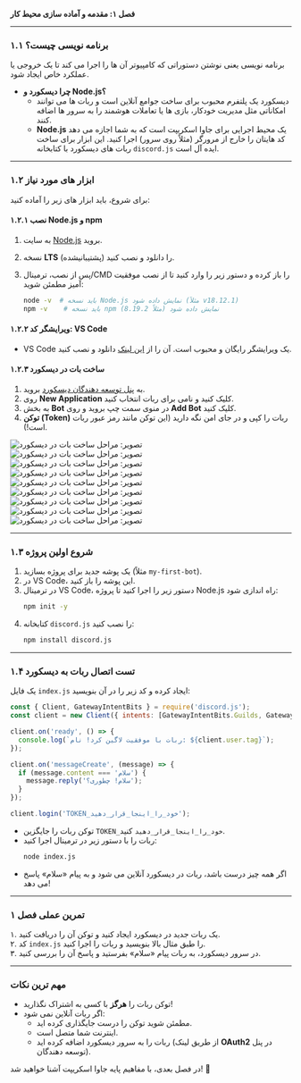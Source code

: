 **فصل ۱: مقدمه و آماده سازی محیط کار**  

---

### **۱.۱ برنامه نویسی چیست؟**  
برنامه نویسی یعنی نوشتن دستوراتی که کامپیوتر آن ها را اجرا می کند تا یک خروجی یا عملکرد خاص ایجاد شود.  
- **چرا دیسکورد و Node.js؟**  
  - دیسکورد یک پلتفرم محبوب برای ساخت جوامع آنلاین است و ربات ها می توانند امکاناتی مثل مدیریت خودکار، بازی ها یا تعاملات هوشمند را به سرور ها اضافه کنند.  
  - **Node.js** یک محیط اجرایی برای جاوا اسکریپت است که به شما اجازه می دهد کد هایتان را خارج از مرورگر (مثلاً روی سرور) اجرا کنید. این ابزار برای ساخت ربات های دیسکورد با کتابخانه `discord.js` ایده آل است.  

---

### **۱.۲ ابزار های مورد نیاز**  
برای شروع، باید ابزار های زیر را آماده کنید:  

#### **۱.۲.۱ نصب Node.js و npm**  
1. به سایت [Node.js](https://nodejs.org) بروید.  
2. نسخه **LTS** (پشتیبانیشده) را دانلود و نصب کنید.  
3. پس از نصب، ترمینال/CMD را باز کرده و دستور زیر را وارد کنید تا از نصب موفقیت آمیز مطمئن شوید:  

   ```bash
   node -v  # باید نسخه Node.js نمایش داده شود (مثلاً v18.12.1)
   npm -v    # باید نسخه npm نمایش داده شود (مثلاً 8.19.2)
   ```

#### **۱.۲.۲ ویرایشگر کد: VS Code**  
- VS Code یک ویرایشگر رایگان و محبوب است. آن را از [این لینک](https://code.visualstudio.com) دانلود و نصب کنید.  

#### **۱.۲.۳ ساخت بات در دیسکورد**  
1. به [پنل توسعه دهندگان دیسکورد](https://discord.com/developers/applications) بروید.  
2. روی **New Application** کلیک کنید و نامی برای ربات انتخاب کنید.  
3. به بخش **Bot** در منوی سمت چپ بروید و روی **Add Bot** کلیک کنید.  
4. **توکن (Token)** ربات را کپی و در جای امن نگه دارید (این توکن مانند رمز عبور ربات است!).  

![تصویر: مراحل ساخت بات در دیسکورد](../../images/creating-discord-bot-step-1.png)  
![تصویر: مراحل ساخت بات در دیسکورد](../../images/creating-discord-bot-step-2.png)  
![تصویر: مراحل ساخت بات در دیسکورد](../../images/creating-discord-bot-step-3.png)  
![تصویر: مراحل ساخت بات در دیسکورد](../../images/creating-discord-bot-step-4.png)  
![تصویر: مراحل ساخت بات در دیسکورد](../../images/creating-discord-bot-step-5.png)  
![تصویر: مراحل ساخت بات در دیسکورد](../../images/creating-discord-bot-step-6.png)  
![تصویر: مراحل ساخت بات در دیسکورد](../../images/creating-discord-bot-step-7.png)  
![تصویر: مراحل ساخت بات در دیسکورد](../../images/creating-discord-bot-step-8.png)  
![تصویر: مراحل ساخت بات در دیسکورد](../../images/creating-discord-bot-step-9.png)  

---

### **۱.۳ شروع اولین پروژه**  
1. یک پوشه جدید برای پروژه بسازید (مثلاً `my-first-bot`).  
2. در VS Code، این پوشه را باز کنید.  
3. در ترمینال VS Code، دستور زیر را اجرا کنید تا پروژه Node.js راه اندازی شود:  
   ```bash
   npm init -y
   ```  
4. کتابخانه `discord.js` را نصب کنید:  
   ```bash
   npm install discord.js
   ```  

---

### **۱.۴ تست اتصال ربات به دیسکورد**  
یک فایل `index.js` ایجاد کرده و کد زیر را در آن بنویسید:  

```javascript
const { Client, GatewayIntentBits } = require('discord.js');
const client = new Client({ intents: [GatewayIntentBits.Guilds, GatewayIntentBits.GuildMessages] });

client.on('ready', () => {
  console.log(`ربات با موفقیت لاگین کرد! نام: ${client.user.tag}`);
});

client.on('messageCreate', (message) => {
  if (message.content === 'سلام') {
    message.reply('سلام! چطوری؟');
  }
});

client.login('TOKEN_خود_را_اینجا_قرار_دهید');
```  
- توکن ربات را جایگزین `TOKEN_خود_را_اینجا_قرار_دهید` کنید.  
- ربات را با دستور زیر در ترمینال اجرا کنید:  
  ```bash
  node index.js
  ```  
- اگر همه چیز درست باشد، ربات در دیسکورد آنلاین می شود و به پیام «سلام» پاسخ می دهد!  

---

### **تمرین عملی فصل ۱**  
۱. یک ربات جدید در دیسکورد ایجاد کنید و توکن آن را دریافت کنید.  
۲. کد `index.js` را طبق مثال بالا بنویسید و ربات را اجرا کنید.  
۳. در سرور دیسکورد، به ربات پیام «سلام» بفرستید و پاسخ آن را بررسی کنید.  

---

### **مهم ترین نکات**  
- توکن ربات را **هرگز** با کسی به اشتراک نگذارید!  
- اگر ربات آنلاین نمی شود:  
  - مطمئن شوید توکن را درست جایگذاری کرده اید.  
  - اینترنت شما متصل است.  
  - ربات را به سرور دیسکورد اضافه کرده اید (از طریق لینک **OAuth2** در پنل توسعه دهندگان).  

در فصل بعدی، با مفاهیم پایه جاوا اسکریپت آشنا خواهید شد! 🚀